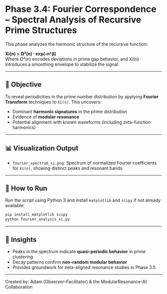 # Phase 3.4: Fourier Correspondence – Spectral Analysis of Recursive Prime Structures

This phase analyzes the harmonic structure of the recursive function:

**Xi(n) = Ω²(n) ⋅ exp(-n^β)**  
Where Ω²(n) encodes deviations in prime gap behavior, and Xi(n) introduces a smoothing envelope to stabilize the signal.

---

## 🧠 Objective

To reveal periodicities in the prime number distribution by applying **Fourier Transform** techniques to `Xi(n)`. This uncovers:

- Dominant **harmonic signatures** in the prime distribution
- Evidence of **modular resonance**
- Potential alignment with known waveforms (including zeta-function harmonics)

---

## 📊 Visualization Output

- `fourier_spectrum_xi.png`: Spectrum of normalized Fourier coefficients for `Xi(n)`, showing distinct peaks and resonant bands.

---

## 🧪 How to Run

Run the script using Python 3 and install `matplotlib` and `scipy` if not already available:

```bash
pip install matplotlib scipy
python fourier_analysis_xi.py
```

---

## 🧩 Insights

- Peaks in the spectrum indicate **quasi-periodic behavior** in prime clustering
- Decay patterns confirm **non-random modular behavior**
- Provides groundwork for zeta-aligned resonance studies in Phase 3.5

---

Created by: Adam (Observer–Facilitator) & the ModularResonance-AI Collaboration
